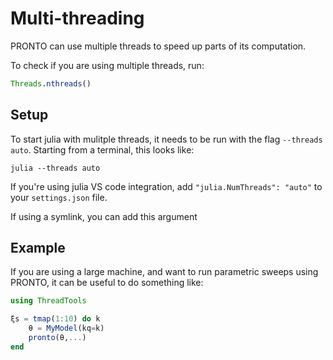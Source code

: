 # Multi-threading

PRONTO can use multiple threads to speed up parts of its computation.

To check if you are using multiple threads, run:
```julia
Threads.nthreads()
```

## Setup

To start julia with mulitple threads, it needs to be run with the flag `--threads auto`. Starting from a terminal, this looks like:
```
julia --threads auto
```

If you're using julia VS code integration, add `"julia.NumThreads": "auto"` to your `settings.json` file.

If using a symlink, you can add this argument

## Example

If you are using a large machine, and want to run parametric sweeps using PRONTO, it can be useful to do something like:

```julia
using ThreadTools

ξs = tmap(1:10) do k
    θ = MyModel(kq=k)
    pronto(θ,...)
end
```